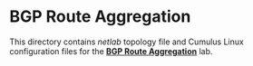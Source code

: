 # BGP Route Aggregation

This directory contains *netlab* topology file and Cumulus Linux configuration files for the **[BGP Route Aggregation](https://bgplabs.net/basic/8-aggregate/)** lab.
